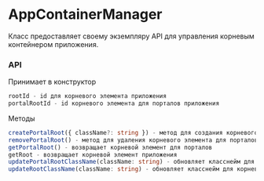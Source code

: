# AppContainerManager

Класс предоставляет своему экземпляру API для управления корневым контейнером приложения.

### API

Принимает в конструктор

```ts
rootId - id для корневого элемента приложения
portalRootId - id корневого элемента для порталов приложения
```

Методы

```ts
createPortalRoot({ className?: string }) - метод для создания корневого элемента для порталов. На вход может принимать { className?: string }
removePortalRoot() - метод для удаления корневого элемента для порталов
getPortalRoot() - возвращает корневой элемент для порталов
getRoot - возвращает корневой элемент приложения
updatePortalRootClassName(className: string) - обновляет класснейм для корневого портала
updateRootClassName(className: string) - обновляет класснейм для корневого элемента

```
